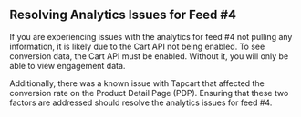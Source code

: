 ## Resolving Analytics Issues for Feed #4

If you are experiencing issues with the analytics for feed #4 not pulling any information, it is likely due to the Cart API not being enabled. To see conversion data, the Cart API must be enabled. Without it, you will only be able to view engagement data.

Additionally, there was a known issue with Tapcart that affected the conversion rate on the Product Detail Page (PDP). Ensuring that these two factors are addressed should resolve the analytics issues for feed #4.